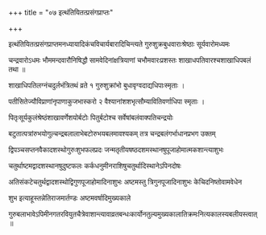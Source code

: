 +++
title = "०७ इत्थंतियितत्प्रसंगप्राप्तः"

+++

इत्थंतियितत्प्रसंगप्राप्तमनध्यायादिकंचविचार्यबारादिचिन्त्यते गुरुशुक्रबुधवाराःश्रेष्ठाः सूर्यवारोमध्यमः

चन्द्रवारोऽधमः भौममन्दवारौनिषिद्धौ सामवेदिनांक्षत्रियाणां चभौमवारःप्रशस्तः शाखाधपतिवारश्चशाखाधिपबलं तथा ॥

शाखाधिपतिलग्नंचदुर्लभंत्रितथं व्रते १ गुरुशुक्रांभो बुधावृग्वदाद्यधिपाःस्मृताः ।

पतीसितेज्यौविप्राणांनृपाणाकुजभास्करो २ वैश्यानांशशभृत्सौम्यावितिवर्णाधिपा स्मृताः ।

पितृःसूर्यकुलंश्रेष्ठंशाखावर्णेशयोर्बटोः पितुर्बटोश्च सर्वेषांबलंवाक्पतिचन्द्रयोः

बटुतात्पत्रांरुभयोगुल्चन्द्रबलालाभेबटोरुभयबलमावश्यकम् तत्र चन्द्रबलंगर्भाधानप्रभग उक्तम्

द्विपञ्चसप्तनवैकादशस्थोगुरुःशुभफलप्रदः जन्मतृतीयषष्ठदशमस्थानषुपूजाहोमात्मकशान्त्याशुभः

चतुर्थाष्टमद्वादशस्थानषुदुष्टफलः कर्कधनुमीनराशिषुचतुर्थादिस्थानेऽपिनदोषः

अतिसंकटेचतुर्थद्वादशस्थोद्विगुणपूजाहोमादिनाशुभः अष्टमस्तु त्रिगुनपूजादिनाशुभः केचिदनिष्तोवामवेधेन

शुभ इत्याहूस्तन्नेतिराजमार्तण्डः अष्टमवर्षादिमुख्यकाले

गुरुबलाभावेऽपिमीनगतरवियुतचैत्रेवाशान्त्यावाव्रतबन्धःकार्योनतुल्यमुख्यकालातिक्रमःनित्यकालस्यबलीयस्त्वात् ॥
